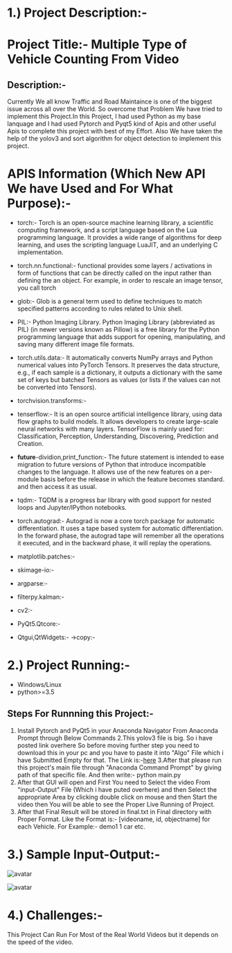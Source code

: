 # 1.) Project Description:-
# Project Title:- Multiple Type of Vehicle Counting From Video
## Description:-
Currently We all know Traffic and Road Maintaince is one of the biggest issue across all over the World. So overcome that Problem We have tried to implement this Project.In this Project, I had used Python as my base lanquage and I had used Pytorch and Pyqt5 kind of Apis and other useful Apis to complete this project with best of my Effort.
Also We have taken the help of the yolov3 and sort algorithm for object detection to implement this project.
# APIS Information (Which New API We have Used and For What Purpose):-
- torch:-
Torch is an open-source machine learning library, a scientific computing framework, and a script language based on the Lua programming language. 
It provides a wide range of algorithms for deep learning, and uses the scripting language LuaJIT, and an underlying C implementation.

- torch.nn.functional:-
functional provides some layers / activations in form of functions that can be directly called on the input rather than
defining the an object. For example, in order to rescale an image tensor, you call torch

- glob:-
Glob is a general term used to define techniques to match specified patterns according to rules related to Unix shell.

- PIL:-
Python Imaging Library. Python Imaging Library (abbreviated as PIL) (in newer versions known as Pillow) is a free library 
for the Python programming language that adds support for opening, manipulating, and saving many different image file formats.

- torch.utils.data:-
It automatically converts NumPy arrays and Python numerical values into PyTorch Tensors. It preserves the data structure,
 e.g., if each sample is a dictionary, it outputs a dictionary with the same set of keys but batched Tensors as values 
(or lists if the values can not be converted into Tensors).

- torchvision.transforms:-

- tenserflow:-
It is an open source artificial intelligence library, using data flow graphs to build models.
It allows developers to create large-scale neural networks with many layers. TensorFlow is mainly used for:
Classification, Perception, Understanding, Discovering, Prediction and Creation.

-  __future__-dividion,print_function:-
The future statement is intended to ease migration to future versions of Python that introduce incompatible changes
to the language. It allows use of the new features on a per-module basis before the release in which the feature becomes standard. and then access it as usual.

- tqdm:-
TQDM is a progress bar library with good support for nested loops and Jupyter/IPython notebooks.

- torch.autograd:-
Autograd is now a core torch package for automatic differentiation. It uses a tape based system for automatic differentiation.
In the forward phase, the autograd tape will remember all the operations it executed, and in the backward phase, it will replay the operations.

- matplotlib.patches:-
- skimage-io:-
- argparse:-
- filterpy.kalman:-
- cv2:-
- PyQt5.Qtcore:-
- Qtgui,QtWidgets:-
->copy:-

# 2.) Project Running:-
- Windows/Linux
- python>=3.5

## Steps For Runnning this Project:-
1. Install Pytorch and PyQt5 in your Anaconda Navigator From Anaconda Prompt through Below Commands
2.This yolov3 file is big. So i have posted link overhere So before moving further step you need to download this in your pc and you have to paste it into "Algo" File which i have Submitted Empty for that.
The Link is:-[here](https://pjreddie.com/media/files/yolov3.weights)
3.After that please run this project's main file through "Anaconda Command Prompt" by giving path of that specific file. And then write:- python main.py
4. After that GUI will open and First You need to Select the video From "input-Output" File (Which i have puted overhere) and then Select the appropriate Area by clicking double click on mouse and then Start the video then You will be able to see the Proper Live Running of Project.
5. After that Final Result will be stored in final.txt in Final directory with Proper Format.
Like the Format is:- [videoname, id, objectname] for each Vehicle. For Example:- demo1 1 car etc.

# 3.) Sample Input-Output:-
![avatar](https://github.com/Harshrajsinh-Solanki/Python_Project/input-output/demo1.gif)

![avatar](https://github.com/Harshrajsinh-Solanki/Python_Project/input-output/demo2.gif)

# 4.) Challenges:-
This Project Can Run For Most of the Real World Videos but it depends on the speed of the video.


